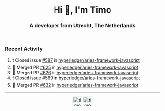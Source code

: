 <h1 align="center">Hi 👋, I'm Timo</h1>
<h3 align="center">A developer from Utrecht, The Netherlands</h3>
<br/>
<!-- https://github.com/rahuldkjain/github-profile-readme-generator --!>

<!--  <p align="left"><img src="https://github-readme-stats.vercel.app/api?username=timoglastra&show_icons=true&count_private=true&" alt="timoglastra" /></p> --!>

<!--
Github language stats
<p align="left"><img src="https://github-readme-stats.vercel.app/api/top-langs/?username=timoglastra&layout=compact" alt="timoglastra" /><p>
-->

<!-- Codestats language stats -->
<!-- <p align="left"><img src="https://codestats-readme.vercel.app/api/top-langs/?username=timoglastra&layout=compact&language_count=12" alt="timoglastra" /><p>    --!>
  
<h3>Recent Activity</h3>

<!--START_SECTION:activity-->
1. ❗️ Closed issue [#587](https://github.com/hyperledger/aries-framework-javascript/issues/587) in [hyperledger/aries-framework-javascript](https://github.com/hyperledger/aries-framework-javascript)
2. 🎉 Merged PR [#625](https://github.com/hyperledger/aries-framework-javascript/pull/625) in [hyperledger/aries-framework-javascript](https://github.com/hyperledger/aries-framework-javascript)
3. 🎉 Merged PR [#626](https://github.com/hyperledger/aries-framework-javascript/pull/626) in [hyperledger/aries-framework-javascript](https://github.com/hyperledger/aries-framework-javascript)
4. ❗️ Closed issue [#569](https://github.com/hyperledger/aries-framework-javascript/issues/569) in [hyperledger/aries-framework-javascript](https://github.com/hyperledger/aries-framework-javascript)
5. 🎉 Merged PR [#632](https://github.com/hyperledger/aries-framework-javascript/pull/632) in [hyperledger/aries-framework-javascript](https://github.com/hyperledger/aries-framework-javascript)
<!--END_SECTION:activity-->

---

<p align="center">
<a href="https://twitter.com/timoglastra" target="blank"><img align="center" src="https://cdn.jsdelivr.net/npm/simple-icons@3.0.1/icons/twitter.svg" alt="timoglastra" height="30" width="30" /></a>
<a href="https://linkedin.com/in/timoglastra" target="blank"><img align="center" src="https://cdn.jsdelivr.net/npm/simple-icons@3.0.1/icons/linkedin.svg" alt="timoglastra" height="30" width="30" /></a>
</p>



